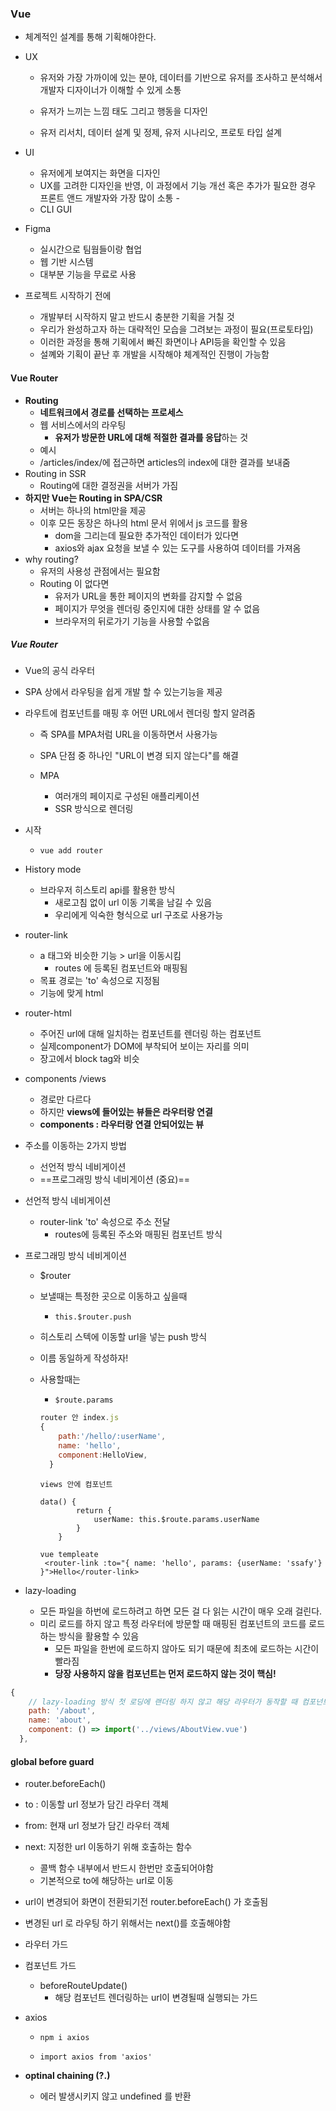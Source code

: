### Vue

- 체계적인 설계를 통해 기획해야한다. 

- UX

  - 유저와 가장 가까이에 있는 분야, 데이터를 기반으로 유저를 조사하고 분석해서 개발자 디자이너가 이해할 수 있게 소통
  - 유저가 느끼는 느낌 태도 그리고 행동을 디자인

  - 유저 리서치, 데이터 설계 및 정제, 유저 시나리오, 프로토 타입 설계

- UI

  - 유저에게 보여지는 화면을 디자인
  - UX를 고려한 디자인을 반영, 이 과정에서 기능 개선 혹은 추가가 필요한 경우 프론트 앤드 개발자와 가장 많이 소통 -
  - CLI GUI

- Figma

  - 실시간으로 팀웜들이랑 협업
  - 웹 기반 시스템
  - 대부분 기능을 무료로 사용 

- 프로젝트 시작하기 전에

  - 개발부터 시작하지 말고 반드시 충분한 기획을 거칠 것
  - 우리가 완성하고자 하는 대략적인 모습을 그려보는 과정이 필요(프로토타입)
  - 이러한 과정을 통해 기획에서 빠진 화면이나 API등을 확인할 수 있음
  - 설꼐와 기획이 끝난 후 개발을 시작해야 체계적인 진행이 가능함

#### Vue Router

- **Routing** 
  - **네트워크에서 경로를 선택하는 프로세스**
  - 웹 서비스에서의 라우팅
    - **유저가 방문한 URL에 대해 적절한 결과를 응답**하는 것 
  - 예시
  - /articles/index/에 접근하면 articles의 index에 대한 결과를 보내줌 
- Routing in SSR 
  - Routing에 대한 결정권을 서버가 가짐 
- **하지만 Vue는 Routing in SPA/CSR**
  - 서버는 하나의 html만을 제공
  - 이후 모든 동장은 하나의 html 문서 위에서 js 코드를 활용
    - dom을 그리는데 필요한 추가적인 데이터가 있다면
    - axios와 ajax 요청을 보낼 수 있는 도구를 사용하여 데이터를 가져옴 
- why routing?
  - 유저의 사용성 관점에서는 필요함 
  - Routing 이 없다면
    - 유저가 URL을 통한 페이지의 변화를 감지할 수 없음
    - 페이지가 무엇을 렌더링 중인지에 대한 상태를 알 수 없음 
    - 브라우저의 뒤로가기 기능을 사용할 수없음

##### Vue Router

- Vue의 공식 라우터

- SPA 상에서 라우팅을 쉽게 개발 할 수 있는기능을 제공

- 라우트에 컴포넌트를 매핑 후 어떤 URL에서 렌더링 할지 알려줌

  - 즉 SPA를 MPA처럼 URL을 이동하면서 사용가능
  - SPA 단점 중 하나인 "URL이 변경 되지 않는다"를 해결 

  - MPA
    - 여러개의 페이지로 구성된 애플리케이션
    - SSR 방식으로 렌더링

- 시작

  - `vue add router`

- History mode
  - 브라우저 히스토리 api를 활용한 방식
    - 새로고침 없이 url 이동 기록을 남길 수 있음 
    - 우리에게 익숙한 형식으로 url 구조로 사용가능
- router-link
  - a 태그와 비슷한 기능 >  url을 이동시킴
    - routes 에 등록된 컴포넌트와 매핑됨
  - 목표 경로는 'to' 속성으로 지정됨 
  - 기능에 맞게 html 
- router-html
  - 주어진 url에 대해 일치하는 컴포넌트를 렌더링 하는 컴포넌트
  - 실제component가 DOM에 부착되어 보이는 자리를 의미
  - 장고에서 block tag와 비슷 

- components /views
  - 경로만 다르다
  - 하지만 **views에 들어있는 뷰들은 라우터랑 연결** 
  - **components : 라우터랑 연결 안되어있는 뷰** 
- 주소를 이동하는 2가지 방법
  - 선언적 방식 네비게이션
  - ==프로그래밍 방식 네비게이션 (중요)==

- 선언적 방식 네비게이션

  - router-link 'to' 속성으로 주소 전달
    - routes에 등록된 주소와 매핑된 컴포넌트 방식

- 프로그래밍 방식 네비게이션

  - $router

  - 보낼때는 특정한 곳으로 이동하고 싶을때 

    - `this.$router.push`

  - 히스토리 스텍에 이동할 url을 넣는 push 방식

  - 이름 동일하게 작성하자! 

  - 사용할때는

    - `$route.params `

    ```js
    router 안 index.js 
    {
        path:'/hello/:userName',
        name: 'hello',
        component:HelloView,
      }
    ```

    ```vue
    views 안에 컴포넌트
    
    data() {
            return {
                userName: this.$route.params.userName
            }
        }
    
    vue templeate
     <router-link :to="{ name: 'hello', params: {userName: 'ssafy'} }">Hello</router-link> 
    ```

    

- lazy-loading
  - 모든 파일을 하번에 로드하려고 하면 모든 걸 다 읽는 시간이 매우 오래 걸린다.
  - 미리 로드를 하지 않고 특정 라우터에 방문할 때 매핑된 컴포넌트의 코드를 로드하는 방식을 활용할 수 있음 
    - 모든 파일을 한번에 로드하지 않아도 되기 때문에 최초에 로드하는 시간이 빨라짐
    - **당장 사용하지 않을 컴포넌트는 먼저 로드하지 않는 것이 핵심!** 

```javascript
{
    // lazy-loading 방식 첫 로딩에 랜더링 하지 않고 해당 라우터가 동작할 때 컴포넌트를 렌더링 한다. 
    path: '/about',
    name: 'about',
    component: () => import('../views/AboutView.vue')
  },
```

#### global before guard

- router.beforeEach()
- to : 이동할 url 정보가 담긴 라우터 객체
- from: 현재 url 정보가 담긴 라우터 객체
- next: 지정한 url 이동하기 위해 호출하는 함수
  - 콜백 함수 내부에서 반드시 한번만 호출되어야함 
  - 기본적으로 to에 해당하는 url로 이동 

- url이 변경되어 화면이 전환되기전 router.beforeEach() 가 호출됨
- 변경된 url 로 라우팅 하기 위해서는 next()를 호출해야함

- 라우터 가드

- 컴포넌트 가드

  - beforeRouteUpdate()
    - 해당 컴포넌트 렌더링하는 url이 변경될때 실행되는 가드 

- axios

  - `npm i axios`

  - `import axios from 'axios'`

    

- **optinal chaining (?.)**
  - 에러 발생시키지 않고 undefined 를 반환

